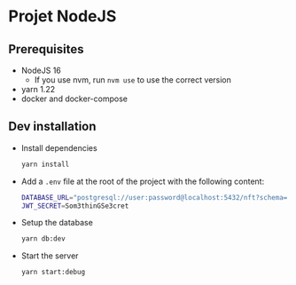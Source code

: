 # Projet NodeJS

## Prerequisites
- NodeJS 16
  - If you use nvm, run `nvm use` to use the correct version
- yarn 1.22
- docker and docker-compose

## Dev installation
- Install dependencies
  ```sh
  yarn install
  ```

- Add a `.env` file at the root of the project with the following content:
  ```sh
  DATABASE_URL="postgresql://user:password@localhost:5432/nft?schema=public"
  JWT_SECRET=Som3thinGSe3cret
  ```

- Setup the database
  ```sh
  yarn db:dev
  ```

- Start the server
  ```sh
  yarn start:debug
  ```
